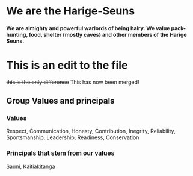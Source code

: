 # We are the Harige-Seuns

<!-- why is this invisible? -->

#### We are almighty and powerful warlords of being hairy. We value pack-hunting, food, shelter (mostly caves) and other members of the Harige Seuns.


This is an edit to the file 
=======
~~this is the only difference~~ This has now been merged!

## Group Values and principals

### Values
Respect, Communication, Honesty, Contribution, Inegrity, Reliability, Sportsmanship, Leadership, Readiness, Conservation 

### Principals that stem from our values
Sauni, Kaitiakitanga
